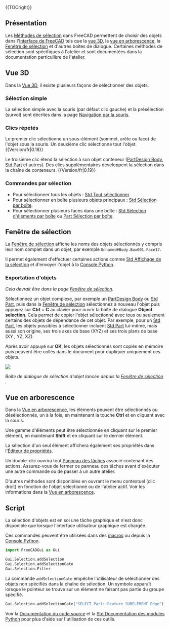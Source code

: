 





{{TOCright}}

## Présentation

Les [Méthodes de sélection](Selection_methods/fr.md) dans FreeCAD permettent de choisir des objets dans l\'[Interface de FreeCAD](Interface/fr.md) tels que la [vue 3D](3D_view/fr.md), la [vue en arborescence](Tree_view/fr.md), la [Fenêtre de sélection](Selection_view/fr.md) et d\'autres boîtes de dialogue. Certaines méthodes de sélection sont spécifiques à l\'atelier et sont documentées dans la documentation particulière de l\'atelier.

## Vue 3D 

Dans la [Vue 3D](3D_view/fr.md), il existe plusieurs façons de sélectionner des objets.

### Sélection simple 

La sélection simple avec la souris (par défaut clic gauche) et la présélection (survol) sont décrites dans la page [Navigation par la souris](Mouse_navigation/fr.md).

### Clics répétés 

Le premier clic sélectionne un sous-élément (sommet, arête ou face) de l\'objet sous la souris. Un deuxième clic sélectionne tout l\'objet. {{Version/fr|0.18}}

Le troisième clic étend la sélection à son objet conteneur ([PartDesign Body](PartDesign_Body/fr.md), [Std Part](Std_Part/fr.md) et autres). Des clics supplémentaires développent la sélection dans la chaîne de conteneurs. {{Version/fr|0.19}}

### Commandes par sélection 

-   Pour sélectionner tous les objets : [Std Tout sélectionner](Std_SelectAll/fr.md).
-   Pour sélectionner en boîte plusieurs objets principaux : [Std Sélection par boîte](Std_BoxSelection/fr.md).
-   Pour sélectionner plusieurs faces dans une boîte : [Std Sélection d\'éléments par boîte](Std_BoxElementSelection/fr.md) ou [Part Sélection par boîte](Part_BoxSelection/fr.md).

## Fenêtre de sélection 

La [Fenêtre de sélection](Selection_view/fr.md) affiche les noms des objets sélectionnés y compris leur nom complet dans un objet, par exemple `Unnamed#Body.Box001.Face17`.

Il permet également d\'effectuer certaines actions comme [Std Affichage de la sélection](Std_ViewFitSelection/fr.md) et d\'envoyer l\'objet à la [Console Python](Python_console/fr.md).

### Exportation d\'objets 

*Cela devrait être dans la page [Fenêtre de sélection](Selection_view/fr.md).*

Sélectionnez un objet complexe, par exemple un [PartDesign Body](PartDesign_Body/fr.md) ou [Std Part](Std_Part/fr.md), puis dans la [Fenêtre de sélection](Selection_view/fr.md) sélectionnez à nouveau l\'objet puis appuyez sur **Ctrl** + **C** au clavier pour ouvrir la boîte de dialogue **Object selection**. Cela permet de copier l\'objet sélectionné avec tous ou seulement certains des objets de dépendance de cet objet. Par exemple, pour un [Std Part](Std_Part/fr.md), les objets possibles à sélectionner incluent [Std Part](Std_Part/fr.md) lui-même, mais aussi son origine, ses trois axes de base (XYZ) et ses trois plans de base (XY , YZ, XZ).

Après avoir appuyé sur **OK**, les objets sélectionnés sont copiés en mémoire puis peuvent être collés dans le document pour dupliquer uniquement ces objets.

![](images/ObjectSelection.png )


*Boîte de dialogue de sélection d'objet lancée depuis la [Fenêtre de sélection](Selection_view/fr.md) .*

## Vue en arborescence 

Dans la [Vue en arborescence](Tree_view/fr.md), les éléments peuvent être sélectionnés ou désélectionnés, un à la fois, en maintenant la touche **Ctrl** et en cliquant avec la souris.

Une gamme d\'éléments peut être sélectionnée en cliquant sur le premier élément, en maintenant **Shift** et en cliquant sur le dernier élément.

La sélection d\'un seul élément affichera également ses propriétés dans l\'[Éditeur de propriétés](Property_editor/fr.md).

Un double-clic ouvrira tout [Panneau des tâches](Task_Panel/fr.md) associé contenant des actions. Assurez-vous de fermer ce panneau des tâches avant d\'exécuter une autre commande ou de passer à un autre atelier.

D\'autres méthodes sont disponibles en ouvrant le menu contextuel (clic droit) en fonction de l\'objet sélectionné ou de l\'atelier actif. Voir les informations dans la [Vue en arborescence](Tree_view/fr.md).

## Script

La sélection d\'objets est en soi une tâche graphique et n\'est donc disponible que lorsque l\'interface utilisateur graphique est chargée.

Ces commandes peuvent être utilisées dans des [macros](Macros/fr.md) ou depuis la [Console Python](Python_console/fr.md).


```python
import FreeCADGui as Gui

Gui.Selection.addSelection
Gui.Selection.addSelectionGate
Gui.Selection.Filter
```

La commande `addSelectionGate` empêche l\'utilisateur de sélectionner des objets non spécifiés dans la chaîne de sélection. Un symbole apparaît lorsque le pointeur se trouve sur un élément ne faisant pas partie du groupe spécifié.


```python
Gui.Selection.addSelectionGate("SELECT Part::Feature SUBELEMENT Edge")
```

Voir la [Documentation du code source](Source_documentation/fr.md) et la [Std Documentation des modules Python](Std_PythonHelp/fr.md) pour plus d\'aide sur l\'utilisation de ces outils.






